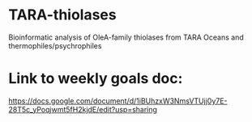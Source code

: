 # TARA-thiolases
Bioinformatic analysis of OleA-family thiolases from TARA Oceans and thermophiles/psychrophiles

# Link to weekly goals doc:
https://docs.google.com/document/d/1iBUhzxW3NmsVTUjj0y7E-28T5c_yPoqjwmt5fH2kjdE/edit?usp=sharing 
